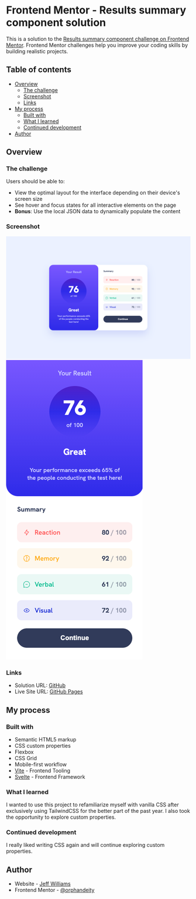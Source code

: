 # Frontend Mentor - Results summary component solution

This is a solution to the [Results summary component challenge on Frontend Mentor](https://www.frontendmentor.io/challenges/results-summary-component-CE_K6s0maV). Frontend Mentor challenges help you improve your coding skills by building realistic projects. 

## Table of contents

- [Overview](#overview)
  - [The challenge](#the-challenge)
  - [Screenshot](#screenshot)
  - [Links](#links)
- [My process](#my-process)
  - [Built with](#built-with)
  - [What I learned](#what-i-learned)
  - [Continued development](#continued-development)
- [Author](#author)



## Overview

### The challenge

Users should be able to:

- View the optimal layout for the interface depending on their device's screen size
- See hover and focus states for all interactive elements on the page
- **Bonus**: Use the local JSON data to dynamically populate the content

### Screenshot

![](./screenshots/screenshot-desktop.png)
![](./screenshots/screenshot-mobile.png)

### Links

- Solution URL: [GitHub](https://github.com/orphandeity/results-summary-component.git)
- Live Site URL: [GitHub Pages](https://orphandeity.github.io/results-summary-component/)

## My process

### Built with

- Semantic HTML5 markup
- CSS custom properties
- Flexbox
- CSS Grid
- Mobile-first workflow
- [Vite](https://vite.dev/) - Frontend Tooling
- [Svelte](https://svelte.dev/) - Frontend Framework


### What I learned

I wanted to use this project to refamiliarize myself with vanilla CSS after exclusively using TailwindCSS for the better part of the past year.  I also took the opportunity to explore custom properties.


### Continued development

I really liked writing CSS again and will continue exploring custom properties.  


## Author

- Website - [Jeff Williams](https://www.portfolio-zeta-neon-47.vercel.app)
- Frontend Mentor - [@orphandeity](https://www.frontendmentor.io/profile/orphandeity)
